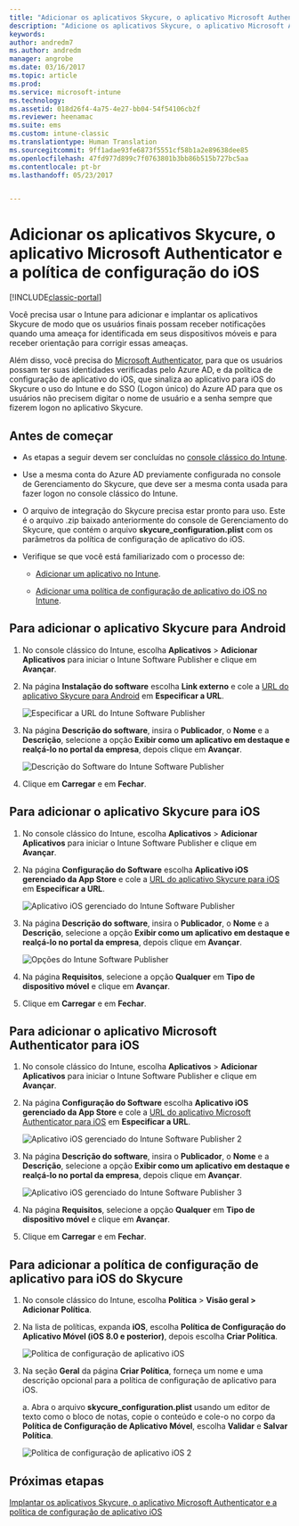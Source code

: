 ```yaml
---
title: "Adicionar os aplicativos Skycure, o aplicativo Microsoft Authenticator e a política de configuração do iOS | Microsoft Docs"
description: "Adicione os aplicativos Skycure, o aplicativo Microsoft Authenticator e a política de configuração do iOS no console clássico do Intune."
keywords: 
author: andredm7
ms.author: andredm
manager: angrobe
ms.date: 03/16/2017
ms.topic: article
ms.prod: 
ms.service: microsoft-intune
ms.technology: 
ms.assetid: 018d26f4-4a75-4e27-bb04-54f54106cb2f
ms.reviewer: heenamac
ms.suite: ems
ms.custom: intune-classic
ms.translationtype: Human Translation
ms.sourcegitcommit: 9ff1adae93fe6873f5551cf58b1a2e89638dee85
ms.openlocfilehash: 47fd977d899c7f0763801b3bb86b515b727bc5aa
ms.contentlocale: pt-br
ms.lasthandoff: 05/23/2017


---
```


# <a name="add-skycure-apps-microsoft-authenticator-app-and-ios-configuration-policy"></a>Adicionar os aplicativos Skycure, o aplicativo Microsoft Authenticator e a política de configuração do iOS

[!INCLUDE[classic-portal](../includes/classic-portal.md)]

Você precisa usar o Intune para adicionar e implantar os aplicativos Skycure de modo que os usuários finais possam receber notificações quando uma ameaça for identificada em seus dispositivos móveis e para receber orientação para corrigir essas ameaças.

Além disso, você precisa do [Microsoft Authenticator](https://docs.microsoft.com/azure/multi-factor-authentication/end-user/microsoft-authenticator-app-how-to), para que os usuários possam ter suas identidades verificadas pelo Azure AD, e da política de configuração de aplicativo do iOS, que sinaliza ao aplicativo para iOS do Skycure o uso do Intune e do SSO (Logon único) do Azure AD para que os usuários não precisem digitar o nome de usuário e a senha sempre que fizerem logon no aplicativo Skycure.

## <a name="before-you-begin"></a>Antes de começar

-   As etapas a seguir devem ser concluídas no [console clássico do Intune](https://manage.microsoft.com/).

-   Use a mesma conta do Azure AD previamente configurada no console de Gerenciamento do Skycure, que deve ser a mesma conta usada para fazer logon no console clássico do Intune.

-   O arquivo de integração do Skycure precisa estar pronto para uso. Este é o arquivo .zip baixado anteriormente do console de Gerenciamento do Skycure, que contém o arquivo **skycure\_configuration.plist** com os parâmetros da política de configuração de aplicativo do iOS.

-   Verifique se que você está familiarizado com o processo de:

    -   [Adicionar um aplicativo no Intune](/intune-classic/deploy-use/add-apps).

    -   [Adicionar uma política de configuração de aplicativo do iOS no Intune](/intune-classic/deploy-use/configure-ios-apps-with-mobile-app-configuration-policies-in-microsoft-intune).

## <a name="to-add-the-skycure-app-for-android"></a>Para adicionar o aplicativo Skycure para Android

1.  No console clássico do Intune, escolha **Aplicativos** &gt; **Adicionar Aplicativos** para iniciar o Intune Software Publisher e clique em **Avançar**.

2.  Na página **Instalação do software** escolha **Link externo** e cole a [URL do aplicativo Skycure para Android](https://play.google.com/store/apps/details?id=com.skycure.skycure) em **Especificar a URL**.

    ![Especificar a URL do Intune Software Publisher](../media/mtp/skycure-add-apps-1.png)

3.  Na página **Descrição do software**, insira o **Publicador**, o **Nome** e a **Descrição**, selecione a opção **Exibir como um aplicativo em destaque e realçá-lo no portal da empresa**, depois clique em **Avançar**.

    ![Descrição do Software do Intune Software Publisher](../media/mtp/skycure-add-apps-2.png)

4.  Clique em **Carregar** e em **Fechar**.

## <a name="to-add-the-skycure-app-for-ios"></a>Para adicionar o aplicativo Skycure para iOS

1.  No console clássico do Intune, escolha **Aplicativos** &gt; **Adicionar Aplicativos** para iniciar o Intune Software Publisher e clique em **Avançar**.

2.  Na página **Configuração do Software** escolha **Aplicativo iOS gerenciado da App Store** e cole a [URL do aplicativo Skycure para iOS](https://itunes.apple.com/us/app/skycure/id695620821?mt=8) em **Especificar a URL**.

    ![Aplicativo iOS gerenciado do Intune Software Publisher](../media/mtp/skycure-add-apps-3.png)

3.  Na página **Descrição do software**, insira o **Publicador**, o **Nome** e a **Descrição**, selecione a opção **Exibir como um aplicativo em destaque e realçá-lo no portal da empresa**, depois clique em **Avançar**.

    ![Opções do Intune Software Publisher](../media/mtp/skycure-add-apps-4.png)

4.  Na página **Requisitos**, selecione a opção **Qualquer** em **Tipo de dispositivo móvel** e clique em **Avançar**.

5.  Clique em **Carregar** e em **Fechar**.

## <a name="to-add-the-microsoft-authenticator-app-for-ios"></a>Para adicionar o aplicativo Microsoft Authenticator para iOS

1.  No console clássico do Intune, escolha **Aplicativos** &gt; **Adicionar Aplicativos** para iniciar o Intune Software Publisher e clique em **Avançar**.

2.  Na página **Configuração do Software** escolha **Aplicativo iOS gerenciado da App Store** e cole a [URL do aplicativo Microsoft Authenticator para iOS](https://itunes.apple.com/us/app/microsoft-authenticator/id983156458?mt=8) em **Especificar a URL**.

    ![Aplicativo iOS gerenciado do Intune Software Publisher 2](../media/mtp/skycure-add-apps-5.png)

3.  Na página **Descrição do software**, insira o **Publicador**, o **Nome** e a **Descrição**, selecione a opção **Exibir como um aplicativo em destaque e realçá-lo no portal da empresa**, depois clique em **Avançar**.

    ![Aplicativo iOS gerenciado do Intune Software Publisher 3](../media/mtp/skycure-add-apps-6.png)

4.  Na página **Requisitos**, selecione a opção **Qualquer** em **Tipo de dispositivo móvel** e clique em **Avançar**.

5.  Clique em **Carregar** e em **Fechar**.

## <a name="to-add-the-skycure-ios-app-configuration-policy"></a>Para adicionar a política de configuração de aplicativo para iOS do Skycure

1.  No console clássico do Intune, escolha **Política** &gt; **Visão geral &gt; Adicionar Política**.

2.  Na lista de políticas, expanda **iOS**, escolha **Política de Configuração do Aplicativo Móvel (iOS 8.0 e posterior)**, depois escolha **Criar Política**.

    ![Política de configuração de aplicativo iOS](../media/mtp/skycure-add-apps-7.png)

3.  Na seção **Geral** da página **Criar Política**, forneça um nome e uma descrição opcional para a política de configuração de aplicativo para iOS.

    a.  Abra o arquivo **skycure\_configuration.plist** usando um editor de texto como o bloco de notas, copie o conteúdo e cole-o no corpo da **Política de Configuração de Aplicativo Móvel**, escolha **Validar** e **Salvar Política**.

       ![Política de configuração de aplicativo iOS 2](../media/mtp/skycure-add-apps-8.png)

## <a name="next-steps"></a>Próximas etapas

[Implantar os aplicativos Skycure, o aplicativo Microsoft Authenticator e a política de configuração de aplicativo iOS](/intune-classic/deploy-use/deploy-skycure-apps-microsoft-authenticator-app-and-ios-app-configuration-policy)

